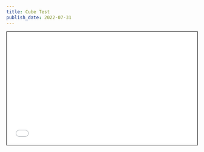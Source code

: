 ```yaml
---
title: Cube Test
publish_date: 2022-07-31
---
```


<iframe src="/cube.html" width="100%" height="300" style="border:1px solid black;">
</iframe>
